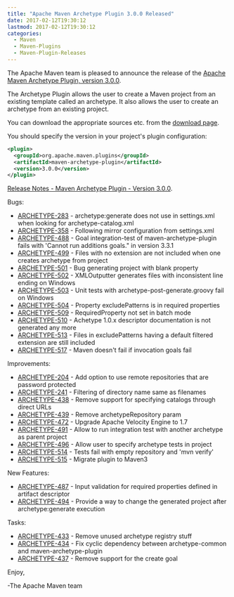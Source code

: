 ```yaml
---
title: "Apache Maven Archetype Plugin 3.0.0 Released"
date: 2017-02-12T19:30:12
lastmod: 2017-02-12T19:30:12
categories:
  - Maven
  - Maven-Plugins
  - Maven-Plugin-Releases
---
```

The Apache Maven team is pleased to announce the release of the 
[Apache Maven Archetype Plugin, version 3.0.0](https://maven.apache.org/archetype/maven-archetype-plugin/).

The Archetype Plugin allows the user to create a Maven project from an existing template called an archetype.
It also allows the user to create an archetype from an existing project.

You can download the appropriate sources etc. from the [download page](https://maven.apache.org/plugins/maven-archetype-plugin/download.cgi).

You should specify the version in your project's plugin configuration:

```xml
<plugin>
  <groupId>org.apache.maven.plugins</groupId>
  <artifactId>maven-archetype-plugin</artifactId>
  <version>3.0.0</version>
</plugin>
```

<!-- more -->

[Release Notes - Maven Archetype Plugin - Version 3.0.0](https://issues.apache.org/jira/secure/ReleaseNote.jspa?projectId=12317122&version=12330297&styleName=Text).

Bugs:

 * [ARCHETYPE-283](https://issues.apache.org/jira/browse/ARCHETYPE-283) - archetype:generate does not use <localRepository> in settings.xml when looking for archetype-catalog.xml
 * [ARCHETYPE-358](https://issues.apache.org/jira/browse/ARCHETYPE-358) - Following mirror configuration from settings.xml
 * [ARCHETYPE-488](https://issues.apache.org/jira/browse/ARCHETYPE-488) - Goal integration-test of maven-archetype-plugin fails with 'Cannot run additions goals." in version 3.3.1
 * [ARCHETYPE-499](https://issues.apache.org/jira/browse/ARCHETYPE-499) - Files with no extension are not included when one creates archetype from project
 * [ARCHETYPE-501](https://issues.apache.org/jira/browse/ARCHETYPE-501) - Bug generating project with blank property
 * [ARCHETYPE-502](https://issues.apache.org/jira/browse/ARCHETYPE-502) - XMLOutputter generates files with inconsistent line ending on Windows
 * [ARCHETYPE-503](https://issues.apache.org/jira/browse/ARCHETYPE-503) - Unit tests with archetype-post-generate.groovy fail on Windows
 * [ARCHETYPE-504](https://issues.apache.org/jira/browse/ARCHETYPE-504) - Property excludePatterns is in required properties
 * [ARCHETYPE-509](https://issues.apache.org/jira/browse/ARCHETYPE-509) - RequiredProperty not set in batch mode
 * [ARCHETYPE-510](https://issues.apache.org/jira/browse/ARCHETYPE-510) - Achetype 1.0.x descriptor documentation is not generated any more
 * [ARCHETYPE-513](https://issues.apache.org/jira/browse/ARCHETYPE-513) - Files in excludePatterns having a default filtered extension are still included
 * [ARCHETYPE-517](https://issues.apache.org/jira/browse/ARCHETYPE-517) - Maven doesn't fail if invocation goals fail

Improvements:

 * [ARCHETYPE-204](https://issues.apache.org/jira/browse/ARCHETYPE-204) - Add option to use remote repositories that are password protected
 * [ARCHETYPE-241](https://issues.apache.org/jira/browse/ARCHETYPE-241) - Filtering of directory name same as filenames
 * [ARCHETYPE-438](https://issues.apache.org/jira/browse/ARCHETYPE-438) - Remove support for specifying catalogs through direct URLs
 * [ARCHETYPE-439](https://issues.apache.org/jira/browse/ARCHETYPE-439) - Remove archetypeRepository param
 * [ARCHETYPE-472](https://issues.apache.org/jira/browse/ARCHETYPE-472) - Upgrade Apache Velocity Engine to 1.7
 * [ARCHETYPE-491](https://issues.apache.org/jira/browse/ARCHETYPE-491) - Allow to run integration test with another archetype as parent project
 * [ARCHETYPE-496](https://issues.apache.org/jira/browse/ARCHETYPE-496) - Allow user to specify archetype tests in project
 * [ARCHETYPE-514](https://issues.apache.org/jira/browse/ARCHETYPE-514) - Tests fail with empty repository and 'mvn verify'
 * [ARCHETYPE-515](https://issues.apache.org/jira/browse/ARCHETYPE-515) - Migrate plugin to Maven3

New Features:

 * [ARCHETYPE-487](https://issues.apache.org/jira/browse/ARCHETYPE-487) - Input validation for required properties defined in artifact descriptor
 * [ARCHETYPE-494](https://issues.apache.org/jira/browse/ARCHETYPE-494) - Provide a way to change the generated project after archetype:generate execution

Tasks:

 * [ARCHETYPE-433](https://issues.apache.org/jira/browse/ARCHETYPE-433) - Remove unused archetype registry stuff
 * [ARCHETYPE-434](https://issues.apache.org/jira/browse/ARCHETYPE-434) - Fix cyclic dependency between archetype-common and maven-archetype-plugin
 * [ARCHETYPE-437](https://issues.apache.org/jira/browse/ARCHETYPE-437) - Remove support for the create goal

Enjoy,

-The Apache Maven team 
